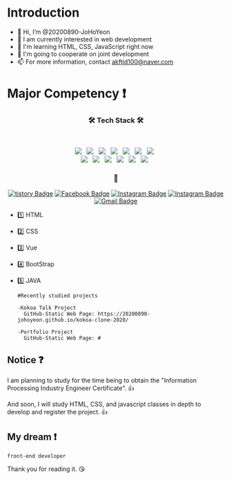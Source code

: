 # Introduction

- 👋 Hi, I’m @20200890-JoHoYeon
- 👀 I am currently interested in web development
- 🌱 I'm learning HTML, CSS, JavaScript right now
- 💞️ I'm going to cooperate on joint development
- 📫 For more information, contact akftjd100@naver.com

# Major Competency :exclamation:
<div align=center>

<h3 align="center"><b>🛠 Tech Stack 🛠</b></h3>
</br>
<p align="center">
<img src="https://img.shields.io/badge/HTML5-E34F26?style=flat-square&logo=HTML5&logoColor=white"/></a> &nbsp
<img src="https://img.shields.io/badge/CSS3-1572B6?style=flat-square&logo=CSS3&logoColor=white"/></a> &nbsp
<img src="https://img.shields.io/badge/JavaScript-F7DF1E?style=flat-square&logo=JavaScript&logoColor=white"/></a> &nbsp
<img src="https://img.shields.io/badge/jquery-0769AD?style=flat-square&logo=jquery&logoColor=white"> &nbsp
<img src="https://img.shields.io/badge/bootstrap-7952B3?style=flat-square&logo=bootstrap&logoColor=white"> &nbsp
<!-- <img src="https://img.shields.io/badge/react-61DAFB?style=flat-square&logo=react&logoColor=white"> &nbsp -->
<img src="https://img.shields.io/badge/vue.js-4FC08D?style=flat-square&logo=vue.js&logoColor=white"/></a> &nbsp
<img src="https://img.shields.io/badge/Node.js-339933?style=flat-square&logo=Node.js&logoColor=white"/></a> &nbsp
<br />
<img src="https://img.shields.io/badge/Android-3DDC84?style=flat-square&logo=Android&logoColor=white"/></a> &nbsp
<!-- <img src="https://img.shields.io/badge/MongoDB-47A248?style=flat-square&logo=MongoDB&logoColor=white"/></a> &nbsp  -->
<img src="https://img.shields.io/badge/MySQL-4479A1?style=flat-square&logo=MySQL&logoColor=white"/></a> &nbsp 
<img src="https://img.shields.io/badge/JAVA-007396?style=flat-square&logo=java&logoColor=white"> &nbsp 
<img src="https://img.shields.io/badge/Python-3766AB?style=flat-square&logo=Python&logoColor=white"/></a> &nbsp 
<img src="https://img.shields.io/badge/c++-00599C?style=flat-square&logo=c%2B%2B&logoColor=white"/></a> &nbsp 
<!-- <img src="https://img.shields.io/badge/Amazon AWS-232F3E?style=flat-square&logo=Amazon%20AWS&logoColor=white"/></a> &nbsp  -->
<img src="https://img.shields.io/badge/github-181717?style=flat-square&logo=github&logoColor=white"> &nbsp
<br />
</p>

###  🔗

[![tistory Badge](http://img.shields.io/badge/-Tech%20Blog-655ced?style-square&logo=github&link=https://akftjd100.tistory.com)](https://akftjd100.tistory.com)
[![Facebook Badge](https://img.shields.io/badge/-Facebook-1877f2?style-square&logo=facebook&logoColor=white&link=https://www.facebook.com/SiLan1129)](https://www.facebook.com/SiLan1129) 
[![Instagram Badge](https://img.shields.io/badge/-Instagram-dd2a7b?style-square&logo=instagram&logoColor=white&link=https://www.instagram.com/akftjd100)](https://www.instagram.com/akftjd100)
[![Instagram Badge](https://img.shields.io/badge/Instagram-black?style-square&logo=Instagram&link=https://www.instagram.com/hottak1129)](https://www.instagram.com/hottak1129)
[![Gmail Badge](https://img.shields.io/badge/Gmail-d14836?style-square&logo=Gmail&logoColor=white&link=mailto:akftjd100@gmail.com)](mailto:akftjd100@gmail.com)
<br />
</div>

- :one: HTML
- :two: CSS
- :three: Vue
- :four: BootStrap
- :five: JAVA
      
      #Recently studied projects
      
      -Kokoa Talk Project
        GitHub-Static Web Page: https://20200890-johoyeon.github.io/kokoa-clone-2020/
      
      -Portfolio Project
        GitHub-Static Web Page: #

## Notice :question:

I am planning to study for the time being to obtain the "Information Processing Industry Engineer Certificate". :+1:

And soon, I will study HTML, CSS, and javascript classes in depth to develop and register the project. :+1:<br />

## My dream :exclamation:
    front-end developer
Thank you for reading it. :kissing_heart:

<!---
20200890-JoHoYeon/20200890-JoHoYeon is a ✨ special ✨ repository because its `README.md` (this file) appears on your GitHub profile.
You can click the Preview link to take a look at your changes.
--->
